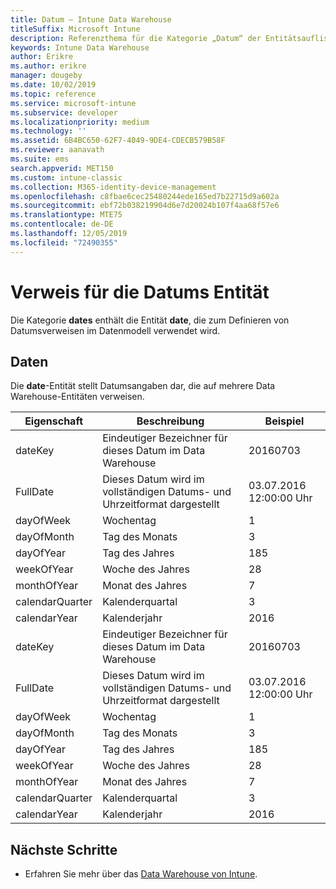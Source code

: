 ```yaml
---
title: Datum – Intune Data Warehouse
titleSuffix: Microsoft Intune
description: Referenzthema für die Kategorie „Datum“ der Entitätsauflistungen in der Intune Data Warehouse-API.
keywords: Intune Data Warehouse
author: Erikre
ms.author: erikre
manager: dougeby
ms.date: 10/02/2019
ms.topic: reference
ms.service: microsoft-intune
ms.subservice: developer
ms.localizationpriority: medium
ms.technology: ''
ms.assetid: 6B4BC650-62F7-4049-9DE4-CDECB579B58F
ms.reviewer: aanavath
ms.suite: ems
search.appverid: MET150
ms.custom: intune-classic
ms.collection: M365-identity-device-management
ms.openlocfilehash: c8fbae6cec25480244ede165ed7b22715d9a602a
ms.sourcegitcommit: ebf72b038219904d6e7d20024b107f4aa68f57e6
ms.translationtype: MTE75
ms.contentlocale: de-DE
ms.lasthandoff: 12/05/2019
ms.locfileid: "72490355"
---
```

# <a name="reference-for-dates-entity"></a>Verweis für die Datums Entität

Die Kategorie **dates** enthält die Entität **date**, die zum Definieren von Datumsverweisen im Datenmodell verwendet wird.

## <a name="dates"></a>Daten

Die **date**-Entität stellt Datumsangaben dar, die auf mehrere Data Warehouse-Entitäten verweisen.


|    Eigenschaft     |                      Beschreibung                       |       Beispiel        |
|-----------------|--------------------------------------------------------|----------------------|
|     dateKey     | Eindeutiger Bezeichner für dieses Datum im Data Warehouse |       20160703       |
|    FullDate     |    Dieses Datum wird im vollständigen Datums- und Uhrzeitformat dargestellt     | 03.07.2016 12:00:00 Uhr |
|    dayOfWeek    |                      Wochentag                       |          1           |
|   dayOfMonth    |                      Tag des Monats                      |          3           |
|    dayOfYear    |                      Tag des Jahres                       |         185          |
|   weekOfYear    |                      Woche des Jahres                      |          28          |
|   monthOfYear   |                   Monat des Jahres                    |          7           |
| calendarQuarter |                    Kalenderquartal                    |          3           |
|  calendarYear   |                     Kalenderjahr                      |         2016         |
|     dateKey     | Eindeutiger Bezeichner für dieses Datum im Data Warehouse |       20160703       |
|    FullDate     |    Dieses Datum wird im vollständigen Datums- und Uhrzeitformat dargestellt     | 03.07.2016 12:00:00 Uhr |
|    dayOfWeek    |                      Wochentag                       |          1           |
|   dayOfMonth    |                      Tag des Monats                      |          3           |
|    dayOfYear    |                      Tag des Jahres                       |         185          |
|   weekOfYear    |                      Woche des Jahres                      |          28          |
|   monthOfYear   |                   Monat des Jahres                    |          7           |
| calendarQuarter |                    Kalenderquartal                    |          3           |
|  calendarYear   |                     Kalenderjahr                      |         2016         |

## <a name="next-steps"></a>Nächste Schritte

- Erfahren Sie mehr über das [Data Warehouse von Intune](../reports-nav-create-intune-reports.md).
